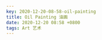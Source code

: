 ```yaml
---
key: 2020-12-20-08-58-oil-painting
title: Oil Painting 油画
date: 2020-12-20 08:58 +0800
tags: Art 艺术
---
```




<!--more-->
